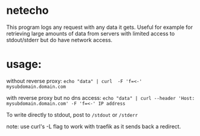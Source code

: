 

# netecho

This program logs any request with any data it gets. 
Useful for example for retrieving large amounts of data from servers with limited access to stdout/stderr but do have network access.

# usage: 

without reverse proxy:
`echo "data" | curl  -F 'f=<-' mysubdomain.domain.com`

with reverse proxy but no dns access:
`echo "data" | curl --header 'Host: mysubdomain.domain.com' -F 'f=<-' IP address`

To write directly to stdout, post to `/stdout` or `/stderr` 

note: use curl's -L flag to work with traefik as it sends back a redirect.
